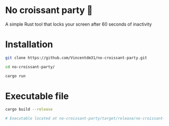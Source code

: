 # No croissant party 🥐

A simple Rust tool that locks your screen after 60 seconds of inactivity

# Installation

```bash
git clone https://github.com/Vincentdm31/no-croissant-party.git

cd no-croissant-party/

cargo run 
```

# Executable file
```bash
cargo build --release

# Executable located at no-croissant-party/target/release/no-croissant-party.exe
```